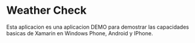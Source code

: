 # Weather Check

Esta aplicacion es una aplicacion DEMO para demostrar las capacidades basicas de Xamarin en Windows Phone, Android y IPhone.
